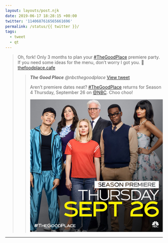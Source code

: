 ```yaml
---
layout: layouts/post.njk
date: 2019-06-17 18:28:15 +00:00
twitter: '1140687616565661696'
permalink: /status/{{ twitter }}/
tags: 
  - tweet
  - qt
---
```


> Oh, fork! Only 3 months to plan your [#TheGoodPlace](https://twitter.com/hashtag/TheGoodPlace) premiere party. If you need some ideas for the menu, don’t worry I got you. 🍤 [thefoodplace.cafe](https://thefoodplace.cafe) 
> 
> > <cite>**The Good Place** @nbcthegoodplace</cite> [View tweet](https://twitter.com/nbcthegoodplace/status/1140684689654444033)
> > 
> > Aren’t premiere dates neat? [#TheGoodPlace](https://twitter.com/hashtag/TheGoodPlace) returns for Season 4 Thursday, September 26 on [@NBC](https://twitter.com/NBC). Choo choo!
> > 
> > ![cast of The Good Place](/img/_qt/D9SGhcrUYAgp3ef.jpg)

---
